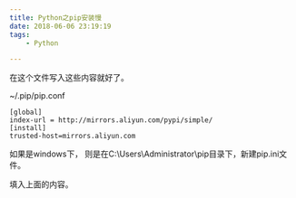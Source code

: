 ```yaml
---
title: Python之pip安装慢
date: 2018-06-06 23:19:19
tags:
	- Python

---
```




在这个文件写入这些内容就好了。

~/.pip/pip.conf 

```
[global]
index-url = http://mirrors.aliyun.com/pypi/simple/
[install]
trusted-host=mirrors.aliyun.com 
```



如果是windows下， 则是在C:\Users\Administrator\pip目录下，新建pip.ini文件。

填入上面的内容。

